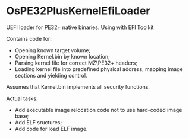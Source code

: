 # OsPE32PlusKernelEfiLoader
UEFI loader for PE32+ native binaries. Using with EFI Toolkit

Contains code for:
- Opening known target volume;
- Opening Kernel.bin by known location;
- Parsing kernel file for correct MZ\PE32+ headers;
- Loading kernel file into predefined physical address, mapping image sections and yielding control.

Assumes that Kernel.bin implements all security functions.

Actual tasks:
- Add executable image relocation code not to use hard-coded image base;
- Add ELF sructures;
- Add code for load ELF image.
